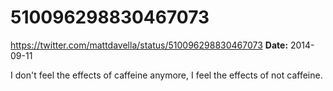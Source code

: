 # 510096298830467073
https://twitter.com/mattdavella/status/510096298830467073
**Date:** 2014-09-11

I don't feel the effects of caffeine anymore, I feel the effects of not caffeine.
